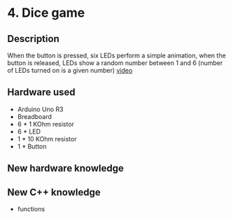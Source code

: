 # 4. Dice game 

## Description 
When the button is pressed, six LEDs perform a simple animation, when the button is released, 
LEDs show a random number between 1 and 6 (number of LEDs turned on is a given number) 
[video](https://vimeo.com/308431525)

## Hardware used
* Arduino Uno R3
* Breadboard
* 6 * 1 KOhm resistor
* 6 * LED
* 1 * 10 KOhm resistor
* 1 * Button

## New hardware knowledge

## New C++ knowledge
* functions

 
